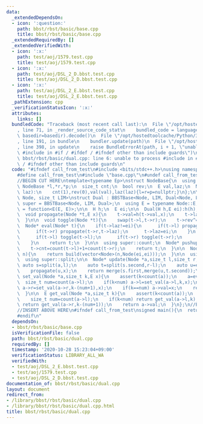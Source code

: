```yaml
---
data:
  _extendedDependsOn:
  - icon: ':question:'
    path: bbst/rbst/basic/base.cpp
    title: bbst/rbst/basic/base.cpp
  _extendedRequiredBy: []
  _extendedVerifiedWith:
  - icon: ':x:'
    path: test/aoj/1579.test.cpp
    title: test/aoj/1579.test.cpp
  - icon: ':x:'
    path: test/aoj/DSL_2_D.bbst.test.cpp
    title: test/aoj/DSL_2_D.bbst.test.cpp
  - icon: ':x:'
    path: test/aoj/DSL_2_E.bbst.test.cpp
    title: test/aoj/DSL_2_E.bbst.test.cpp
  _pathExtension: cpp
  _verificationStatusIcon: ':x:'
  attributes:
    links: []
  bundledCode: "Traceback (most recent call last):\n  File \"/opt/hostedtoolcache/Python/3.9.0/x64/lib/python3.9/site-packages/onlinejudge_verify/documentation/build.py\"\
    , line 71, in _render_source_code_stat\n    bundled_code = language.bundle(stat.path,\
    \ basedir=basedir).decode()\n  File \"/opt/hostedtoolcache/Python/3.9.0/x64/lib/python3.9/site-packages/onlinejudge_verify/languages/cplusplus.py\"\
    , line 191, in bundle\n    bundler.update(path)\n  File \"/opt/hostedtoolcache/Python/3.9.0/x64/lib/python3.9/site-packages/onlinejudge_verify/languages/cplusplus_bundle.py\"\
    , line 398, in update\n    raise BundleErrorAt(path, i + 1, \"unable to process\
    \ #include in #if / #ifdef / #ifndef other than include guards\")\nonlinejudge_verify.languages.cplusplus_bundle.BundleErrorAt:\
    \ bbst/rbst/basic/dual.cpp: line 6: unable to process #include in #if / #ifdef\
    \ / #ifndef other than include guards\n"
  code: "#ifndef call_from_test\n#include <bits/stdc++.h>\nusing namespace std;\n\n\
    #define call_from_test\n#include \"base.cpp\"\n#undef call_from_test\n\n#endif\n\
    //BEGIN CUT HERE\ntemplate<typename Ep>\nstruct NodeBase{\n  using E = Ep;\n \
    \ NodeBase *l,*r,*p;\n  size_t cnt;\n  bool rev;\n  E val,laz;\n  NodeBase(E val,E\
    \ laz):\n    cnt(1),rev(0),val(val),laz(laz){l=r=p=nullptr;}\n};\n\ntemplate<typename\
    \ Node, size_t LIM>\nstruct Dual : BBSTBase<Node, LIM, Dual<Node, LIM>>{\n  using\
    \ super = BBSTBase<Node, LIM, Dual>;\n  using E = typename Node::E;\n  using H\
    \ = function<E(E, E)>;\n\n  H h;\n  E ei;\n\n  Dual(H h,E ei):h(h),ei(ei){}\n\n\
    \  void propagate(Node *t,E x){\n    t->val=h(t->val,x);\n    t->laz=h(t->laz,x);\n\
    \  }\n\n  void toggle(Node *t){\n    swap(t->l,t->r);\n    t->rev^=1;\n  }\n\n\
    \  Node* eval(Node* t){\n    if(t->laz!=ei){\n      if(t->l) propagate(t->l,t->laz);\n\
    \      if(t->r) propagate(t->r,t->laz);\n      t->laz=ei;\n    }\n    if(t->rev){\n\
    \      if(t->l) toggle(t->l);\n      if(t->r) toggle(t->r);\n      t->rev=false;\n\
    \    }\n    return t;\n  }\n\n  using super::count;\n  Node* pushup(Node *t){\n\
    \    t->cnt=count(t->l)+1+count(t->r);\n    return t;\n  }\n\n  Node* init(int\
    \ n){\n    return build(vector<Node>(n,Node(ei,ei)));\n  }\n\n  using super::merge;\n\
    \  using super::split;\n\n  Node* update(Node *a,size_t l,size_t r,E x){\n   \
    \ auto s=split(a,l);\n    auto t=split(s.second,r-l);\n    auto u=eval(t.first);\n\
    \    propagate(u,x);\n    return merge(s.first,merge(u,t.second));\n  }\n\n  Node*\
    \ set_val(Node *a,size_t k,E x){\n    assert(k<count(a));\n    a=eval(a);\n  \
    \  size_t num=count(a->l);\n    if(k<num) a->l=set_val(a->l,k,x);\n    if(k>num)\
    \ a->r=set_val(a->r,k-(num+1),x);\n    if(k==num) a->val=x;\n    return pushup(a);\n\
    \  }\n\n  E get_val(Node *a,size_t k){\n    assert(k<count(a));\n    a=eval(a);\n\
    \    size_t num=count(a->l);\n    if(k<num) return get_val(a->l,k);\n    if(k>num)\
    \ return get_val(a->r,k-(num+1));\n    return a->val;\n  }\n};\n//END CUT HERE\n\
    //INSERT ABOVE HERE\n#ifndef call_from_test\nsigned main(){\n  return 0;\n}\n\
    #endif\n"
  dependsOn:
  - bbst/rbst/basic/base.cpp
  isVerificationFile: false
  path: bbst/rbst/basic/dual.cpp
  requiredBy: []
  timestamp: '2020-10-28 15:23:04+09:00'
  verificationStatus: LIBRARY_ALL_WA
  verifiedWith:
  - test/aoj/DSL_2_E.bbst.test.cpp
  - test/aoj/1579.test.cpp
  - test/aoj/DSL_2_D.bbst.test.cpp
documentation_of: bbst/rbst/basic/dual.cpp
layout: document
redirect_from:
- /library/bbst/rbst/basic/dual.cpp
- /library/bbst/rbst/basic/dual.cpp.html
title: bbst/rbst/basic/dual.cpp
---
```

